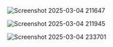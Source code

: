![Screenshot 2025-03-04 211647](https://github.com/user-attachments/assets/3111fcb9-459d-4ac1-b1a3-7ab49c18a7b9)

![Screenshot 2025-03-04 211945](https://github.com/user-attachments/assets/8b547083-9e43-4ce6-9915-714f4058152c)


![Screenshot 2025-03-04 233701](https://github.com/user-attachments/assets/dee645f2-657f-45f8-8f3d-9fd54359f31a)
